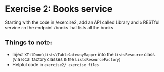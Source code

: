# Exercise 2: Books service

Starting with the code in /exercise2, add an API called Library and a RESTful
service on the endpoint /books that lists all the books.

## Things to note:

* Inject `XTilDone\Lists\TableGatewayMapper` into the `ListsResource` class
  (via local factory classes & the `ListsResourceFactory`)
* Helpful code in `exercise2/_exercise_files`

